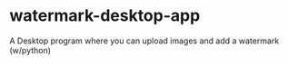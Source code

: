 # watermark-desktop-app
A Desktop program where you can upload images and add a watermark (w/python)

